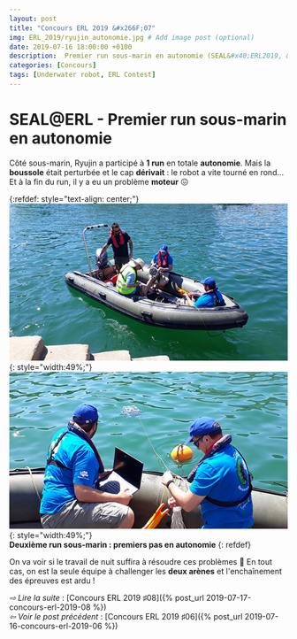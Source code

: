 ```yaml
---
layout: post
title: "Concours ERL 2019 &#x266F;07"
img: ERL_2019/ryujin_autonomie.jpg # Add image post (optional)
date: 2019-07-16 18:00:00 +0100
description:  Premier run sous-marin en autonomie (SEAL&#x40;ERL2019, &#x266F;07)
categories: [Concours]
tags: [Underwater robot, ERL Contest]
---
```



# SEAL&#x40;ERL -  Premier run sous-marin en autonomie
 
Côté sous-marin, Ryujin a participé à **1 run** en totale **autonomie**. Mais la **boussole** était perturbée et le cap **dérivait** : le robot a vite tourné en rond... Et à la fin du run, il y a eu un problème **moteur** 😖 


{:refdef: style="text-align: center;"}
![image](/assets/img/ERL_2019/second_underwater_run_01.jpg){: style="width:49%;"} ![image](/assets/img/ERL_2019/second_underwater_run_02.jpg){: style="width:49%;"}<br/> 
**Deuxième run sous-marin : premiers pas en autonomie**
{: refdef}


On va voir si le travail de nuit suffira à résoudre ces problèmes 🧐 En tout cas, on est la seule équipe à challenger les **deux arènes** et l'enchaînement des épreuves est ardu !  


*&#x21E8; Lire la suite* : [Concours ERL 2019 &#x266F;08]({% post_url 2019-07-17-concours-erl-2019-08 %}) <br/>
*&#x21E6; Voir le post précédent* : [Concours ERL 2019 &#x266F;06]({% post_url 2019-07-16-concours-erl-2019-06 %})


<!-- *&#x2192; Découvrir l'édition 2020* : [Concours ERL 2020 &#x266F;O1]({% post_url 2019-07-13-concours-erl-2019-01 %}) -->
<!-- *&#x2192; Revivre l'édition 2019* : [Concours ERL 2019 &#x266F;O1]({% post_url 2019-07-13-concours-erl-2019-01 %}) -->
